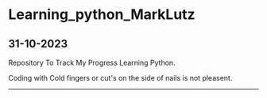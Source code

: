 # Learning_python_MarkLutz

31-10-2023
---------------------------
Repository To Track My Progress Learning Python.



Coding with Cold fingers or cut's on the side of nails is not pleasent.



--------------------------------------------------------------------------------



